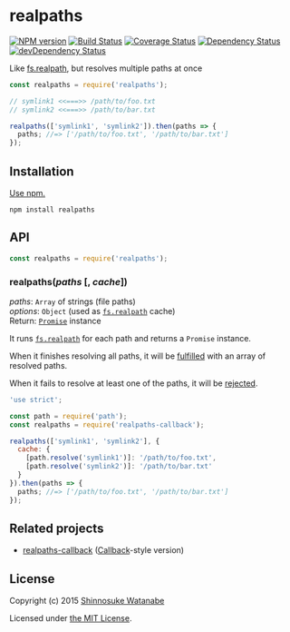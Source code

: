 # realpaths

[![NPM version](https://img.shields.io/npm/v/realpaths.svg)](https://www.npmjs.com/package/realpaths)
[![Build Status](https://travis-ci.org/shinnn/realpaths.svg?branch=master)](https://travis-ci.org/shinnn/realpaths)
[![Coverage Status](https://img.shields.io/coveralls/shinnn/realpaths.svg)](https://coveralls.io/github/shinnn/realpaths)
[![Dependency Status](https://david-dm.org/shinnn/realpaths.svg)](https://david-dm.org/shinnn/realpaths)
[![devDependency Status](https://david-dm.org/shinnn/realpaths/dev-status.svg)](https://david-dm.org/shinnn/realpaths#info=devDependencies)

Like [fs.realpath][realpath], but resolves multiple paths at once

```javascript
const realpaths = require('realpaths');

// symlink1 <<===>> /path/to/foo.txt
// symlink2 <<===>> /path/to/bar.txt

realpaths(['symlink1', 'symlink2']).then(paths => {
  paths; //=> ['/path/to/foo.txt', '/path/to/bar.txt']
});
```

## Installation

[Use npm.](https://docs.npmjs.com/cli/install)

```
npm install realpaths
```

## API

```javascript
const realpaths = require('realpaths');
```

### realpaths(*paths* [, *cache*])

*paths*: `Array` of strings (file paths)  
*options*: `Object` (used as [`fs.realpath`](https://github.com/nodejs/node/blob/c339fa36f5493c2bd2e108463910122ef82843c4/lib/fs.js#L1568-L1570) cache)  
Return: [`Promise`](https://developer.mozilla.org/docs/Web/JavaScript/Reference/Global_Objects/Promise) instance

It runs [`fs.realpath`][realpath] for each path and returns a `Promise` instance.

When it finishes resolving all paths, it will be [fulfilled](https://promisesaplus.com/#point-26) with an array of resolved paths.

When it fails to resolve at least one of the paths, it will be [rejected](https://promisesaplus.com/#point-30).

```javascript
'use strict';

const path = require('path');
const realpaths = require('realpaths-callback');

realpaths(['symlink1', 'symlink2'], {
  cache: {
    [path.resolve('symlink1')]: '/path/to/foo.txt',
    [path.resolve('symlink2')]: '/path/to/bar.txt'
  }
}).then(paths => {
  paths; //=> ['/path/to/foo.txt', '/path/to/bar.txt']
});
```

## Related projects

* [realpaths-callback](https://github.com/shinnn/realpaths-callback) ([Callback](http://thenodeway.io/posts/understanding-error-first-callbacks/)-style version)

## License

Copyright (c) 2015 [Shinnosuke Watanabe](https://github.com/shinnn)

Licensed under [the MIT License](./LICENSE).

[realpath]: https://nodejs.org/api/fs.html#fs_fs_realpath_path_cache_callback
